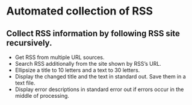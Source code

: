 # Automated collection of RSS
## Collect RSS information by following RSS site recursively.
- Get RSS from multiple URL sources.
- Search RSS additionally from the site shown by RSS’s URL.
- Ellipsize a title to 10 letters and a text to 30 letters.
- Display the changed title and the text in standard out. Save them in a text file.
- Display error descriptions in standard error out if errors occur in the middle of processing.
